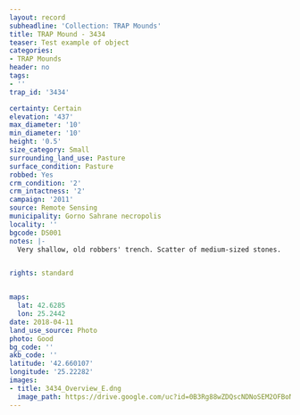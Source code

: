 ```yaml
---
layout: record
subheadline: 'Collection: TRAP Mounds'
title: TRAP Mound - 3434
teaser: Test example of object
categories:
- TRAP Mounds
header: no
tags:
- ''
trap_id: '3434'

certainty: Certain
elevation: '437'
max_diameter: '10'
min_diameter: '10'
height: '0.5'
size_category: Small
surrounding_land_use: Pasture
surface_condition: Pasture
robbed: Yes
crm_condition: '2'
crm_intactness: '2'
campaign: '2011'
source: Remote Sensing
municipality: Gorno Sahrane necropolis
locality: ''
bgcode: DS001
notes: |-
  Very shallow, old robbers' trench. Scatter of medium-sized stones.


rights: standard


maps:
  lat: 42.6285
  lon: 25.2442
date: 2018-04-11
land_use_source: Photo
photo: Good
bg_code: ''
akb_code: ''
latitude: '42.660107'
longitude: '25.22282'
images:
- title: 3434_Overview_E.dng
  image_path: https://drive.google.com/uc?id=0B3Rg88wZDQscNDNoSEM2OFBoNk0
---
```

